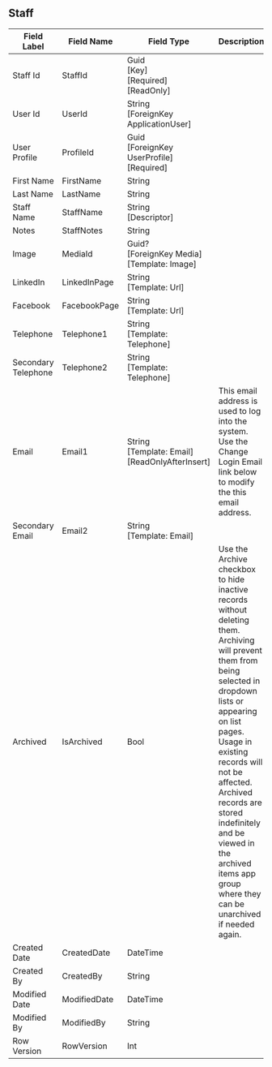 ﻿## Staff
| Field Label | Field Name | Field Type | Description |  
| ---- | ---- | ---- | ---- |  
| Staff Id | StaffId | Guid<br/>  [Key]<br/>  [Required]<br/>  [ReadOnly] |  |  
| User Id | UserId | String<br/>  [ForeignKey ApplicationUser] |  |  
| User Profile | ProfileId | Guid<br/>  [ForeignKey UserProfile]<br/>  [Required] |  |  
| First Name | FirstName | String |  |  
| Last Name | LastName | String |  |  
| Staff Name | StaffName | String<br/>  [Descriptor] |  |  
| Notes | StaffNotes | String |  |  
| Image | MediaId | Guid?<br/>  [ForeignKey Media]<br/>  [Template: Image] |  |  
| LinkedIn | LinkedInPage | String<br/>  [Template: Url] |  |  
| Facebook | FacebookPage | String<br/>  [Template: Url] |  |  
| Telephone | Telephone1 | String<br/>  [Template: Telephone] |  |  
| Secondary Telephone | Telephone2 | String<br/>  [Template: Telephone] |  |  
| Email | Email1 | String<br/>  [Template: Email]<br/>  [ReadOnlyAfterInsert] | This email address is used to log into the system. Use the Change Login Email link below to modify the this email address. |  
| Secondary Email | Email2 | String<br/>  [Template: Email] |  |  
| Archived | IsArchived | Bool | Use the Archive checkbox to hide inactive records without deleting them. Archiving will prevent them from being selected in dropdown lists or appearing on list pages. Usage in existing records will not be affected. Archived records are stored indefinitely and be viewed in the archived items app group where they can be unarchived if needed again.  |  
| Created Date | CreatedDate | DateTime |  |  
| Created By | CreatedBy | String |  |  
| Modified Date | ModifiedDate | DateTime |  |  
| Modified By | ModifiedBy | String |  |  
| Row Version | RowVersion | Int |  |  
